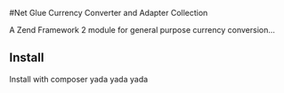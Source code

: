 #Net Glue Currency Converter and Adapter Collection

A Zend Framework 2 module for general purpose currency conversion...

## Install

Install with composer yada yada yada

